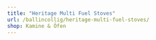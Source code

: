 ```yaml
---
title: "Heritage Multi Fuel Stoves"
url: /ballincollig/heritage-multi-fuel-stoves/
shop: Kamine & Öfen
---
```

